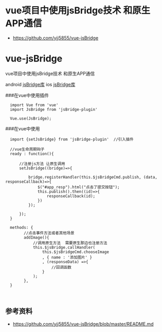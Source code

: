# vue项目中使用jsBridge技术 和原生APP通信

- https://github.com/yjj5855/vue-jsBridge





# vue-jsBridge
vue项目中使用jsBridge技术 和原生APP通信

android [jsBridge库](https://github.com/lzyzsd/JsBridge)
ios [jsBridge库](https://github.com/marcuswestin/WebViewJavascriptBridge)

###在vue中使用插件
```
  import Vue from 'vue'
  import JsBridge from 'jsBridge-plugin'
  
  Vue.use(JsBridge);
```

###在vue中使用
```
  import {setJsBridge} from 'jsBridge-plugin'  //引入插件

  //vue生命周期钩子
  ready : function(){ 
      
      //注册js方法 让原生调用
      setJsBridge((bridge)=>{
          
          bridge.registerHandler(this.$jsBridgeCmd.publish, (data, responseCallback)=>{
              $("#app_resp").html("点击了提交按钮");
              this.publish().then((id)=>{
                  responseCallback(id);
              })
          });
          
      });
  }
  
  methods: {
        //点击事件方法或者其他场景
        addImage(){
            //调用原生方法  需要原生那边也注册方法
            this.$jsBridge.callHandler(
                this.$jsBridgeCmd.chooseImage 
                , { name : '添加图片' }
                , (responseData) =>{
                    //回调函数
                }
            );
        },
  }
  
  
```


## 参考资料
- https://github.com/yjj5855/vue-jsBridge/blob/master/README.md

